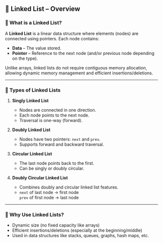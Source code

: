 ## 🔗 Linked List – Overview

### 📘 What is a Linked List?

A **Linked List** is a linear data structure where elements (nodes) are connected using pointers. Each node contains:

- **Data** – The value stored.
- **Pointer** – Reference to the next node (and/or previous node depending on the type).

Unlike arrays, linked lists do not require contiguous memory allocation, allowing dynamic memory management and efficient insertions/deletions.

---

### 📂 Types of Linked Lists

1. **Singly Linked List**
   - Nodes are connected in one direction.
   - Each node points to the next node.
   - Traversal is one-way (forward).

2. **Doubly Linked List**
   - Nodes have two pointers: `next` and `prev`.
   - Supports forward and backward traversal.

3. **Circular Linked List**
   - The last node points back to the first.
   - Can be singly or doubly circular.

4. **Doubly Circular Linked List**
   - Combines doubly and circular linked list features.
   - `next` of last node → first node  
     `prev` of first node → last node

---

### 📌 Why Use Linked Lists?

- Dynamic size (no fixed capacity like arrays)
- Efficient insertions/deletions (especially at the beginning/middle)
- Used in data structures like stacks, queues, graphs, hash maps, etc.


